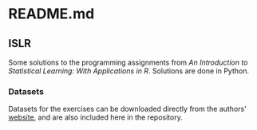 # README.md

## ISLR
Some solutions to the programming assignments from _An Introduction to Statistical Learning: With Applications in R_.
Solutions are done in Python.

### Datasets
Datasets for the exercises can be downloaded directly from the authors' [website](http://faculty.marshall.usc.edu/gareth-james/ISL/data.html), and are also included here in the repository.